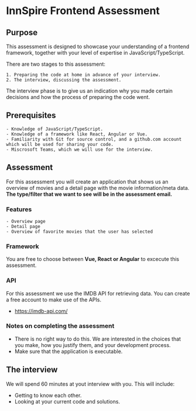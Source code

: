 # InnSpire Frontend Assessment

## Purpose
This assessment is designed to showcase your understanding of a frontend framework, together with your level of expertise in JavaScript/TypeScript.

There are two stages to this assessment:

    1. Preparing the code at home in advance of your interview.
    2. The interview, discussing the assessment.

The interview phase is to give us an indication why you made certain decisions and how the process of preparing the code went.

## Prerequisites

    - Knowledge of JavaScript/TypeScript.
    - Knowledge of a framework like React, Angular or Vue.
    - Familiarity with Git for source control, and a github.com account which will be used for sharing your code.
    - Miscrosoft Teams, which we will use for the interview.

## Assessment
For this assessment you will create an application that shows us an overview of movies and a detail page with the movie information/meta data. **The type/filter that we want to see will be in the assessment email.**

### Features

    - Overview page
    - Detail page
    - Overview of favorite movies that the user has selected

### Framework

You are free to choose between **Vue, React or Angular** to excecute this assessment.

### API

For this assessment we use the IMDB API for retrieving data. You can create a free account to make use of the APIs.

- https://imdb-api.com/

### Notes on completing the assessment
- There is no right way to do this. We are interested in the choices that you make, how you justify them, and your development process.
- Make sure that the application is executable.

## The interview

We will spend 60 minutes at yout interview with you. This will include:
- Getting to know each other.
- Looking at your current code and solutions.





